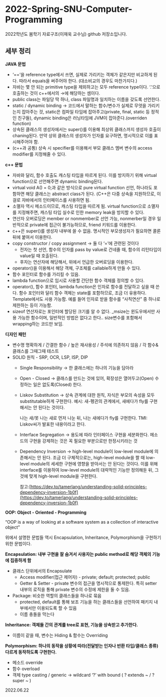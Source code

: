 # 2022-Spring-SNU-Computer-Programming
2022학년도 봄학기 자료구조(이재욱 교수님) github 저장소입니다.

## 세부 정리

**JAVA 문법**

- ‘==’을 reference type에서 쓰면, 실제로 가리키는 객체가 같은지만 비교하게 된다. 따라서 equals을 써주어야 한다. (대소비교의 경우도 마찬가지다.)
- 자바는 몇 안 되는  primitive type을 제외하고는 모두 reference type이다. ‘.’으로 호출하는 것이 c++에서의 →에 해당하는 셈이다.
- public class는 파일당 딱 하나, class 파일명과 일치하는 이름을 갖도록 선언한다.
- static / dynamic binding → 코드에서 말하는 함수/변수가 실제로 무엇을 가리키는지 잡아주는 것, static은 컴파일 타임에 잡아주고(private, final, static 등 정적인 친구들), dynamic binding은 러닝타임에 JVM이 잡아준다.(overriden function)
- 상속된 클래스의 생성자에서는 super()를 이용해 최상위 클래스까지 생성자 호출이 chaning된다. 만약 상위 클래스의 생성자가 인자를 요구하면, 명시적으로 이를 표시해주어야 함.
- (c++과 공통) 상속 시 specifier를 이용해서 부모 클래스 멤버 변수의 access modifier를 지정해줄 수 있다.

**c++ 문법**

- 자바와 달리, 함수 호출도 캐스팅 타입을 따르게 된다. 이를 방지하기 위해 virtual function으로 선언해주면 dynamic binding된다.
- virtual void A() = 0;과 같은 방식으로 pure virtual function 선언, 하나라도 포함하면 해당 클래스는 abstract class가 된다. (C++은 다중 상속을 지원하므로, 이걸로 자바에서의 인터페이스를 사용하면 됨.
- 소멸자 역시 메소드이므로, 캐스팅 타입을 따르게 됨. virtual function으로 소멸자를 지정해주면, 캐스팅 타입 실수로 인한 memory leak을 방지할 수 있다.
- 연산자 오버로딩은 member or nonmember로 선언 가능, nonmerber일 경우 일반적으로 private에 접근이 불가능하므로, friend 키워드를 이용한다.
- c++은 super()를 생성자 내부에 쓸 수 없음. 명시적인 부모생성자가 필요하면 콜론 뒤에 붙여서 이용한다.
- copy constructor / copy assignment → 둘 다 ‘=’에 관련된 것이다
    - 전자는 첫 선언, 함수의 인자를 pass by value로 건네줄 때, 함수의 리턴타입이 value일 때 호출된다.
    - 후자는 연산자에 해당해서, 위에서 언급한 오버로딩을 이용한다.
- operator()을 이용해서 해당 객체, 구조체를 callable하게 만들 수 있다.
- 함수 포인터로 함수를 가리킬 수 있음.
- lambda function으로 임시로 사용할 간단한 함수 객체를 정의할 수 있다.
- operator(), 함수 포인터, lambda function은 인자로 함수를 전달하고 싶을 때 쓴다. 함수 포인터와 달리 함수 객체는 state를 포함하므로, 조금 더 유용하다. Template에서도 사용 가능함. 예를 들어 인자로 받을 함수를 “사칙연산” 중 하나로 제한하는 등이 가능함.
- sizeof 연산자로는 포인터에 할당된 크기를 알 수 없다. _msize는 윈도우에서만 사용 가능한 함수이며, 일반적인 방법은 없다고 한다.. size변수를 포함해서 wrapping하는 코드만 보임.

**디자인 패턴**

- 변수명 명확하게 / 간결한 함수 / 높은 재사용성 / 주석에 의존하지 않음 / 각 함수&클래스를 그때그때 테스트
- SOLID 원칙 - SRP, OCR, LSP, ISP, DIP
    - Single Responsibility → 한 클래스에는 하나의 기능을 담아라
    - Open - Closed → 클래스를 만드는 것에 있어, 확장성은 열어두고(Open) 수정하는 일은 없도록(Closed) 한다.
    - Liskov Substitution → 상속 관계에 대한 원칙, 자식은 부모의 속성을 모두 substitutable하게 구현한다. 예시: 새-펭귄의 관계에서, 새에다가 fly를 구현해서는 안 된다는 것이다.

      나는 새/못 나는 새로 먼저 나눈 뒤, 나는 새에다가 fly를 구현한다.  TMI: Liskov씨가 발표한 내용이라고 한다.

    - Interface Segregation → 용도에 따라 인터페이스 구현을 세분화한다. 메소드의 구현을 강제하는 것은 꼭 필요한 부분으로만 한정시키라는 것
    - Dependency Inversion → high-level module이 low-level module에 의존해서는 안 된다. 조금 더 구체적으로는, high-level module을 짤 때 low-level module의 세세한 구현에 영향을 받아서는 안 된다는 것이다. 이를 위해 interface를 이용하여 low-level module의 대략적인 기능만 정의해둔 뒤, 그것에 맞게  high-level module을 구현한다.

      참고:[https://dev.to/tamerlang/understanding-solid-principles-dependency-inversion-1b0f](https://dev.to/tamerlang/understanding-solid-principles-dependency-inversion-1b0f)


**OOP: Object - Oriented - Programming**

“OOP is a way of looking at a software system as a collection of interactive object”

위에서 설명한 문법들 역시 Encapsulation, Inheritance, Polymorphism을 구현하기 위한 문법이다.

**Encapsulation: 내부 구현을 잘 숨겨서 사용자는 public method로 해당 객체의 기능에 집중하게 함**

- 클래스 단위에서의 Encapsulate
    - Access modifier(접근 제어자) - private; default; protected; public
    - Getter & Setter - private 변수의 접근을 명시적으로 통제한다. 특히 setter 내부의 로직을 통해 private 변수의 수정에 제한을 둘 수 있음.
- Package: 비슷한 역할의 클래스들을 하나로 묶음
    - protected, default를 통해 보조 기능을 하는 클래스들을 선언하여 패키지 내부에서만 이용되도록 할 수 있음
    - 이름 충돌을 막는다

**Inheritance: 객체들 간의 관계를 tree로 표현, 기능을 상속받고 추가한다.**

- 이름이 같을 때, 변수는 Hiding & 함수는 Overriding

**Polymorphism: 하나의 동작을 상황에 따라(전달받는 인자나 반환 타입/클래스 종류) 다르게 동작하도록 구현한다.**

- 메소드 override
- 함수 overload
- 객체 type casting / generic → wildcard ‘?’ with bound ( ? extends ~ / ? super ~ )

2022.06.22